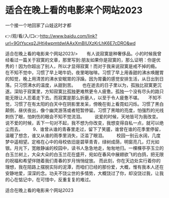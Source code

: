 # 适合在晚上看的电影来个网站2023
一个接一个地回家了山娃这时才都

👉/观/看/入/口👉http://www.baidu.com/link?url=9GtYscxq2JHtl4wpmtdwIAAxXmBlUXzKrLhK6E7cDRO&wd

适合在晚上看的电影来个网站2023/>　　有人说寂寞是种奢侈品。小的时候我曾经看过一篇关于寂寞的文章，那里写到:朋友如果你是寂寞的，那么证明：你是优秀的！因为你超出了别人，所以才显得寂寞！而对于我来说寂寞是戒不掉的瘾。　　在不知不觉中，习惯了早上喝牛奶，夜里喝咖啡。习惯了早上用香甜的沸水唤醒胃的知觉，晚上用清苦的沸水安眠胃的浮躁。因为胃囊的感觉安排生活，从日出到日落。只习惯沸水的温度，从甜到苦。　　也在逝去的日子里以为，孤独比寂寞更沉遂。深陷于寂寞里，方知寂寞比孤独更难熬更令人疲惫。孤独一个没有尽头的路只能无限让人忍着走下去。而寂寞是那么折磨人，以至于令人疲惫不堪。　　不知不觉，习惯了在有太阳的白天中在阴影里发呆，傍晚在街上看霓虹闪烁。习惯了黑白颠倒，昼伏夜出，像个幽灵游荡或者短暂停留。习惯了黑暗的亮度，怕强烈的光线刺伤了眼，怕刺伤的眼会不知不觉流泪。
	　　说爱的时候，天地皆可为我改变。说不爱的时候，丢下一句对不起，我不想为你改变，我想变得自私一点，就可以绝尘而去。
　　9、谁曾从谁的青春里走过，留下了笑靥，谁曾在谁的花季里停留，温暖了想念，谁又从谁的雨季里消失，泛滥了眼泪。
　　校园一别云水阔，几度梦中遥相望。定格在心中的母校依旧是碧草青青，绿树成荫，明窗亮几，灯光如银。月光下，宽敞静谧的校园中，读书人急急地走，匆匆地归。一棵棵亭亭玉立的白玉兰树上，大朵大朵的白玉兰花在盛开，宛如在春风中展翅欲飞的白鸽，把无限的祝福和希望伴随着我们青春的岁月悄悄绽放。
而此刻，你在天边处实行着你的理想，我在陌路上摆脱实际的泥潭，而咱们已经的那份爱，大概，惟有我本人还在安静地爱，深深的念。功夫不饶尘世的多情势，大概饶过了你，却没饶过我，让我的心在惦记中，在可惜中，反重复复的难过。

适合在晚上看的电影来个网站2023
